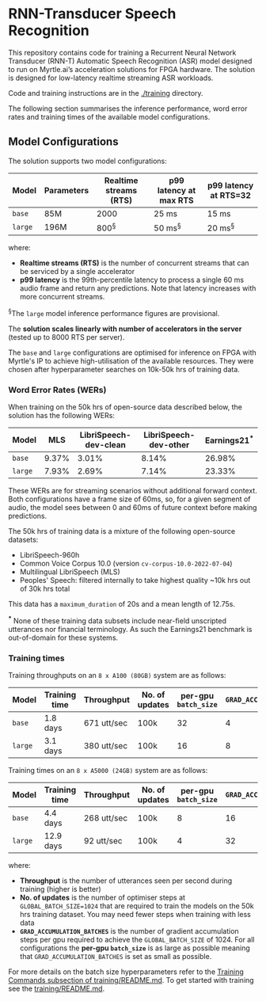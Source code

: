 # RNN-Transducer Speech Recognition

This repository contains code for training a Recurrent Neural Network Transducer (RNN-T)
Automatic Speech Recognition (ASR) model designed to run on Myrtle.ai’s acceleration solutions for
FPGA hardware.  The solution is designed for low-latency realtime streaming ASR workloads.

Code and training instructions are in the [./training](training/README.md) directory.

The following section summarises the inference performance, word error rates and training times of the available model configurations.

## Model Configurations <a name="model-configs"></a>

The solution supports two model configurations:

| Model   | Parameters | Realtime streams (RTS) | p99 latency at max RTS    | p99 latency at RTS=32 |
|---------|------------|------------------------|---------------------------|-----------------------|
| `base`  | 85M        |          2000          |            25 ms          |          15 ms        |
| `large` | 196M       |     800<sup>§</sup>    |     50 ms<sup>§</sup>     |  20 ms<sup>§</sup>    |

where:

* **Realtime streams (RTS)** is the number of concurrent streams that can be serviced by a single accelerator
* **p99 latency** is the 99th-percentile latency to process a single 60 ms audio frame and return any predictions. Note that latency increases with more concurrent streams.

<sup>§</sup>The `large` model inference performance figures are provisional.

The **solution scales linearly with number of accelerators in the server** (tested up to 8000 RTS per server).

The `base` and `large` configurations are optimised for inference on FPGA with Myrtle's IP to achieve high-utilisation of the available resources. They were chosen after hyperparameter searches on 10k-50k hrs of training data.

### Word Error Rates (WERs)

When training on the 50k hrs of open-source data described below, the solution has the following WERs:

| Model   | MLS   | LibriSpeech-dev-clean | LibriSpeech-dev-other | Earnings21<sup>*</sup> |
|---------|-------|-----------------------|-----------------------|------------------------|
| `base`  | 9.37% |                 3.01% |                 8.14% |                 26.98% |
| `large` | 7.93% |                 2.69% |                 7.14% |                 23.33% |

These WERs are for streaming scenarios without additional forward context. Both configurations have a frame size of 60ms, so, for a given segment of audio, the model sees between 0 and 60ms of future context before making predictions.

The 50k hrs of training data is a mixture of the following open-source datasets:

* LibriSpeech-960h
* Common Voice Corpus 10.0 (version `cv-corpus-10.0-2022-07-04`)
* Multilingual LibriSpeech (MLS)
* Peoples' Speech: filtered internally to take highest quality ~10k hrs out of 30k hrs total

This data has a `maximum_duration` of 20s and a mean length of 12.75s.

**<sup>*</sup>** None of these training data subsets include near-field unscripted utterances nor financial terminology. As such the Earnings21 benchmark is out-of-domain for these systems.

### Training times <a name="train-timings"></a>

Training throughputs on an `8 x A100 (80GB)` system are as follows:

| Model   | Training time | Throughput  | No. of updates | per-gpu `batch_size` | `GRAD_ACCUMULATION_BATCHES` |
|---------|---------------|-------------|----------------|----------------------|-----------------------------|
| `base`  | 1.8 days      | 671 utt/sec | 100k           |                   32 |                           4 |
| `large` | 3.1 days      | 380 utt/sec | 100k           |                   16 |                           8 |

Training times on an `8 x A5000 (24GB)` system are as follows:

| Model   | Training time | Throughput  | No. of updates | per-gpu `batch_size` | `GRAD_ACCUMULATION_BATCHES` |
|---------|---------------|-------------|----------------|----------------------|-----------------------------|
| `base`  | 4.4 days      | 268 utt/sec | 100k           |                    8 |                          16 |
| `large` | 12.9 days     | 92 utt/sec  | 100k           |                    4 |                          32 |

where:

* **Throughput** is the number of utterances seen per second during training (higher is better)
* **No. of updates** is the number of optimiser steps at `GLOBAL_BATCH_SIZE=1024` that are required to train the models on the 50k hrs training dataset. You may need fewer steps when training with less data
* **`GRAD_ACCUMULATION_BATCHES`** is the number of gradient accumulation steps per gpu required to achieve the `GLOBAL_BATCH_SIZE` of 1024. For all configurations the **per-gpu `batch_size`** is as large as possible meaning that `GRAD_ACCUMULATION_BATCHES` is set as small as possible.

For more details on the batch size hyperparameters refer to the [Training Commands subsection of training/README.md](training/README.md#training). To get started with training see the [training/README.md](training/README.md).
